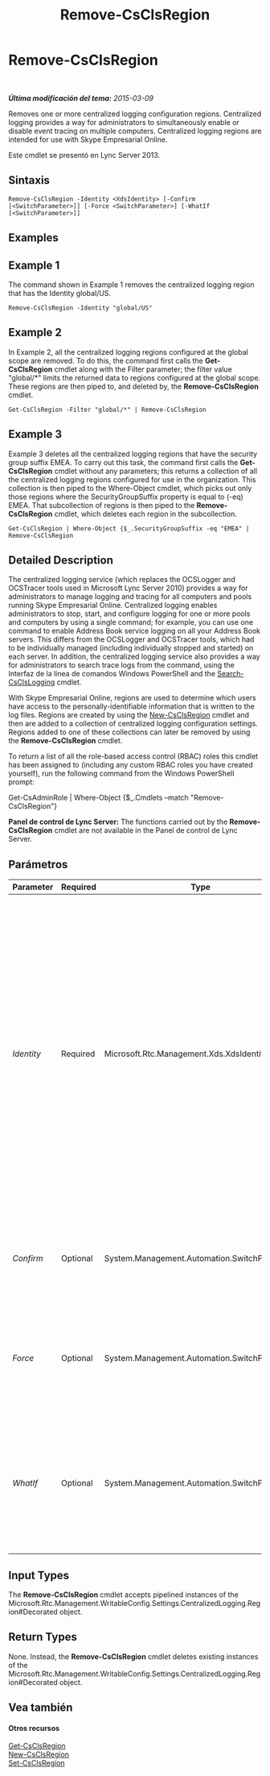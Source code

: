 ﻿---
title: Remove-CsClsRegion
TOCTitle: Remove-CsClsRegion
ms:assetid: 6ab1596e-0e27-44e7-8cbc-efd4064ba58b
ms:mtpsurl: https://technet.microsoft.com/es-es/library/JJ204971(v=OCS.15)
ms:contentKeyID: 48275555
ms.date: 01/07/2017
mtps_version: v=OCS.15
ms.translationtype: HT
---

# Remove-CsClsRegion

 

_**Última modificación del tema:** 2015-03-09_

Removes one or more centralized logging configuration regions. Centralized logging provides a way for administrators to simultaneously enable or disable event tracing on multiple computers. Centralized logging regions are intended for use with Skype Empresarial Online.

Este cmdlet se presentó en Lync Server 2013.

## Sintaxis

    Remove-CsClsRegion -Identity <XdsIdentity> [-Confirm [<SwitchParameter>]] [-Force <SwitchParameter>] [-WhatIf [<SwitchParameter>]]

## Examples

## Example 1

The command shown in Example 1 removes the centralized logging region that has the Identity global/US.

    Remove-CsClsRegion -Identity "global/US"

## Example 2

In Example 2, all the centralized logging regions configured at the global scope are removed. To do this, the command first calls the **Get-CsClsRegion** cmdlet along with the Filter parameter; the filter value "global/\*" limits the returned data to regions configured at the global scope. These regions are then piped to, and deleted by, the **Remove-CsClsRegion** cmdlet.

    Get-CsClsRegion -Filter "global/*" | Remove-CsClsRegion 

## Example 3

Example 3 deletes all the centralized logging regions that have the security group suffix EMEA. To carry out this task, the command first calls the **Get-CsClsRegion** cmdlet without any parameters; this returns a collection of all the centralized logging regions configured for use in the organization. This collection is then piped to the Where-Object cmdlet, which picks out only those regions where the SecurityGroupSuffix property is equal to (-eq) EMEA. That subcollection of regions is then piped to the **Remove-CsClsRegion** cmdlet, which deletes each region in the subcollection.

    Get-CsClsRegion | Where-Object {$_.SecurityGroupSuffix -eq "EMEA" | Remove-CsClsRegion

## Detailed Description

The centralized logging service (which replaces the OCSLogger and OCSTracer tools used in Microsoft Lync Server 2010) provides a way for administrators to manage logging and tracing for all computers and pools running Skype Empresarial Online. Centralized logging enables administrators to stop, start, and configure logging for one or more pools and computers by using a single command; for example, you can use one command to enable Address Book service logging on all your Address Book servers. This differs from the OCSLogger and OCSTracer tools, which had to be individually managed (including individually stopped and started) on each server. In addition, the centralized logging service also provides a way for administrators to search trace logs from the command, using the Interfaz de la línea de comandos Windows PowerShell and the [Search-CsClsLogging](search-csclslogging.md) cmdlet.

With Skype Empresarial Online, regions are used to determine which users have access to the personally-identifiable information that is written to the log files. Regions are created by using the [New-CsClsRegion](new-csclsregion.md) cmdlet and then are added to a collection of centralized logging configuration settings. Regions added to one of these collections can later be removed by using the **Remove-CsClsRegion** cmdlet.

To return a list of all the role-based access control (RBAC) roles this cmdlet has been assigned to (including any custom RBAC roles you have created yourself), run the following command from the Windows PowerShell prompt:

Get-CsAdminRole | Where-Object {$\_.Cmdlets –match "Remove-CsClsRegion"}

**Panel de control de Lync Server:** The functions carried out by the **Remove-CsClsRegion** cmdlet are not available in the Panel de control de Lync Server.

## Parámetros


<table>
<colgroup>
<col style="width: 25%" />
<col style="width: 25%" />
<col style="width: 25%" />
<col style="width: 25%" />
</colgroup>
<thead>
<tr class="header">
<th>Parameter</th>
<th>Required</th>
<th>Type</th>
<th>Description</th>
</tr>
</thead>
<tbody>
<tr class="odd">
<td><p><em>Identity</em></p></td>
<td><p>Required</p></td>
<td><p>Microsoft.Rtc.Management.Xds.XdsIdentity</p></td>
<td><p>Unique identifier for the centralized logging region to be removed. A region identity consists of the scope where the region was created followed by the region name. For example, to delete a region named US created at the global scope, use the following syntax:</p>
<p>-Identity &quot;global/US&quot;</p></td>
</tr>
<tr class="even">
<td><p><em>Confirm</em></p></td>
<td><p>Optional</p></td>
<td><p>System.Management.Automation.SwitchParameter</p></td>
<td><p>Prompts you for confirmation before executing the command.</p></td>
</tr>
<tr class="odd">
<td><p><em>Force</em></p></td>
<td><p>Optional</p></td>
<td><p>System.Management.Automation.SwitchParameter</p></td>
<td><p>Suppresses the display of any non-fatal error message that might occur when running the command.</p></td>
</tr>
<tr class="even">
<td><p><em>WhatIf</em></p></td>
<td><p>Optional</p></td>
<td><p>System.Management.Automation.SwitchParameter</p></td>
<td><p>Describes what would happen if you executed the command without actually executing the command.</p></td>
</tr>
</tbody>
</table>


## Input Types

The **Remove-CsClsRegion** cmdlet accepts pipelined instances of the Microsoft.Rtc.Management.WritableConfig.Settings.CentralizedLogging.Region\#Decorated object.

## Return Types

None. Instead, the **Remove-CsClsRegion** cmdlet deletes existing instances of the Microsoft.Rtc.Management.WritableConfig.Settings.CentralizedLogging.Region\#Decorated object.

## Vea también

#### Otros recursos

[Get-CsClsRegion](get-csclsregion.md)  
[New-CsClsRegion](new-csclsregion.md)  
[Set-CsClsRegion](set-csclsregion.md)

